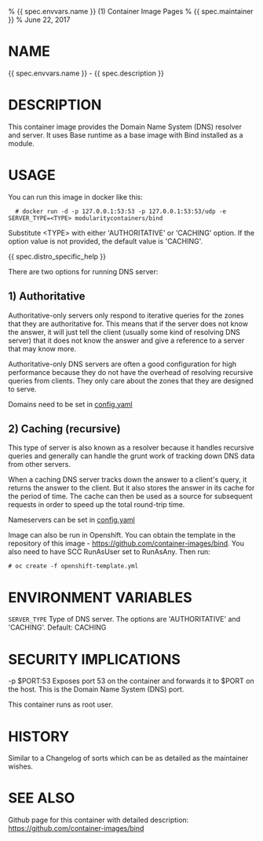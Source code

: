 % {{ spec.envvars.name }} (1) Container Image Pages
% {{ spec.maintainer }}
% June 22, 2017

# NAME
{{ spec.envvars.name }} - {{ spec.description }}

# DESCRIPTION
This container image provides the Domain Name System (DNS) resolver and server. It uses Base runtime as a base image with Bind installed as a module.

# USAGE
You can run this image in docker like this:

      # docker run -d -p 127.0.0.1:53:53 -p 127.0.0.1:53:53/udp -e SERVER_TYPE=<TYPE> modularitycontainers/bind

Substitute \<TYPE\> with either 'AUTHORITATIVE' or 'CACHING' option. If the option value is not provided, the default value is 'CACHING'.

{{ spec.distro_specific_help }}

There are two options for running DNS server:

## 1) Authoritative

Authoritative-only servers only respond to iterative queries for the zones that they are authoritative for. This means that if the server does not know the answer, it will just tell the client (usually some kind of resolving DNS server) that it does not know the answer and give a reference to a server that may know more.

Authoritative-only DNS servers are often a good configuration for high performance because they do not have the overhead of resolving recursive queries from clients. They only care about the zones that they are designed to serve.

Domains need to be set in [config.yaml](./files/authoritative-dns/config.yaml)

## 2) Caching (recursive)

This type of server is also known as a resolver because it handles recursive queries and generally can handle the grunt work of tracking down DNS data from other servers.

When a caching DNS server tracks down the answer to a client's query, it returns the answer to the client. But it also stores the answer in its cache for the period of time. The cache can then be used as a source for subsequent requests in order to speed up the total round-trip time.

Nameservers can be set in [config.yaml](./files/caching-dns/config.yaml)

Image can also be run in Openshift. You can obtain the template in the repository of this image - https://github.com/container-images/bind. You also need to have SCC RunAsUser set to RunAsAny. Then run:

	# oc create -f openshift-template.yml

# ENVIRONMENT VARIABLES
 `SERVER_TYPE`
  Type of DNS server. The options are 'AUTHORITATIVE' and 'CACHING'.
  Default: CACHING

# SECURITY IMPLICATIONS
-p $PORT:53
	Exposes port 53 on the container and forwards it to $PORT on the host. This is the Domain Name System (DNS) port.

This container runs as root user.

# HISTORY
Similar to a Changelog of sorts which can be as detailed as the maintainer wishes.

# SEE ALSO
Github page for this container with detailed description: https://github.com/container-images/bind
